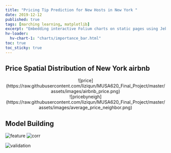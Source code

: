 ```yaml
---
title: "Pricing Tip Prediction for New Hosts in New York "
date: 2019-12-12
published: true
tags: [marching learning, matplotlib]
excerpt: "Embedding interactive Folium charts on static pages using Jekyll."
hv-loader:
  hv-chart-1: "charts/importance_bar.html"
toc: true
toc_sticky: true
---
```


## Price Spatial Distribution of New York airbnb
<div align=center>![price](https://raw.githubusercontent.com/liziqun/MUSA620_Final_Project/master/assets/images/airbnb_price.png)</div>
<div align=center>![pricebyneigh](https://raw.githubusercontent.com/liziqun/MUSA620_Final_Project/master/assets/images/average_price_neighbor.png)</div>

## Model Building
![feature](https://raw.githubusercontent.com/liziqun/MUSA620_Final_Project/master/assets/images/features.png)
![corr](https://raw.githubusercontent.com/liziqun/MUSA620_Final_Project/master/assets/images/corr.png)

<div id="hv-chart-1"></div>

![validation](https://raw.githubusercontent.com/liziqun/MUSA620_Final_Project/master/assets/images/model_validation.png)

